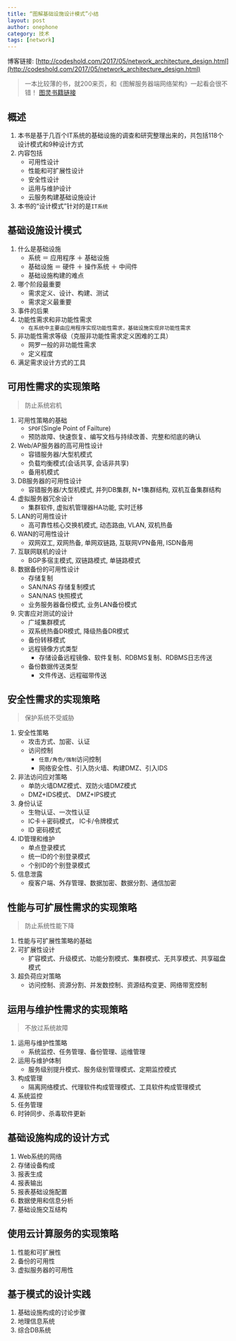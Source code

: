 ```yaml
---
title: “图解基础设施设计模式”小结
layout: post
author: onephone
category: 技术
tags: [network]
---
```

博客链接: [http://codeshold.com/2017/05/network_architecture_design.html](http://codeshold.com/2017/05/network_architecture_design.html)

> 一本比较薄的书，就200来页，和《图解服务器端网络架构》一起看会很不错！
[图灵书籍链接](http://www.ituring.com.cn/book/1504)

## 概述
1. 本书是基于几百个IT系统的基础设施的调查和研究整理出来的，共包括118个设计模式和9种设计方式
2. 内容包括
    - 可用性设计
    - 性能和可扩展性设计
    - 安全性设计
    - 运用与维护设计
    - 云服务构建基础设施设计
3. 本书的“设计模式”针对的是`IT系统`

## 基础设施设计模式
1. 什么是基础设施
    - 系统 ＝ 应用程序 ＋ 基础设施
    - 基础设施 ＝ 硬件 ＋ 操作系统 ＋ 中间件
    - 基础设施构建的难点
2. 哪个阶段最重要
    - 需求定义、设计、构建、测试
    - 需求定义最重要
3. 事件的后果
4. 功能性需求和非功能性需求
    - `在系统中主要由应用程序实现功能性需求，基础设施实现非功能性需求`
5. 非功能性需求等级（克服非功能性需求定义困难的工具）
    - 网罗一般的非功能性需求
    - 定义程度
6. 满足需求设计方式的工具


## 可用性需求的实现策略

> 防止系统宕机

1. 可用性策略的基础
    - `SPOF`(Single Point of Failture)
    - 预防故障、快速恢复、编写文档与持续改善、完整和彻底的确认
2. Web/AP服务器的高可用性设计
    - 容错服务器/大型机模式
    - 负载均衡模式(会话共享, 会话非共享)
    - 备用机模式
3. DB服务器的可用性设计
    - 容错服务器/大型机模式, 并列DB集群, N+1集群结构, 双机互备集群结构
4. 虚拟服务器冗余设计
    - 集群软件, 虚拟机管理器HA功能, 实时迁移
5. LAN的可用性设计
    - 高可靠性核心交换机模式, 动态路由, VLAN, 双机热备
6. WAN的可用性设计
    - 双网双工, 双网热备, 单网双链路, 互联网VPN备用, ISDN备用
7. 互联网联机的设计
    - BGP多宿主模式, 双链路模式, 单链路模式
8. 数据备份的可用性设计
    - 存储复制
    - SAN/NAS 存储复制模式
    - SAN/NAS 快照模式
    - 业务服务器备份模式, 业务LAN备份模式
9. 灾害应对测试的设计
    - 广域集群模式
    - 双系统热备DR模式, 降级热备DR模式
    - 备份转移模式
    - 远程镜像方式类型
        - 存储设备远程镜像、软件复制、RDBMS复制、RDBMS日志传送
    - 备份数据传送类型
        - 文件传送、远程磁带传送


## 安全性需求的实现策略

> 保护系统不受威胁

1. 安全性策略
    - 攻击方式、加密、认证
    - 访问控制
        - `任意/角色/强制`访问控制
        - 网络安全性、引入防火墙、构建DMZ、引入IDS
2. 非法访问应对策略
    - 单防火墙DMZ模式、双防火墙DMZ模式
    - DMZ+IDS模式、 DMZ+IPS模式
3. 身份认证
    - 生物认证、一次性认证
    - IC卡＋密码模式， IC卡/令牌模式
    - ID 密码模式
4. ID管理和维护
    - 单点登录模式
    - 统一ID的个别登录模式
    - 个别ID的个别登录模式
5. 信息泄露
    - 瘦客户端、外存管理、数据加密、数据分割、通信加密

## 性能与可扩展性需求的实现策略

> 防止系统性能下降

1. 性能与可扩展性策略的基础
2. 可扩展性设计
    - 扩容模式、升级模式、功能分割模式、集群模式、无共享模式、共享磁盘模式
3. 超负荷应对策略
    - 访问控制、资源分割、并发数控制、资源结构变更、网络带宽控制

## 运用与维护性需求的实现策略

> 不放过系统故障

1. 运用与维护性策略
    - 系统监控、任务管理、备份管理、运维管理
2. 运用与维护体制
    - 服务级别提升模式、服务级别管理模式、定期监控模式
3. 构成管理
    - 隔离网络模式、代理软件构成管理模式、工具软件构成管理模式
4. 系统监控
5. 任务管理
6. 时钟同步、杀毒软件更新

## 基础设施构成的设计方式
1. Web系统的网络
2. 存储设备构成
3. 报表生成
4. 报表输出
5. 报表基础设施配置
6. 数据使用和信息分析
7. 基础设施交互结构

## 使用云计算服务的实现策略
1. 性能和可扩展性
2. 备份的可用性
3. 虚拟服务器的可用性

## 基于模式的设计实践
1. 基础设施构成的讨论步骤
2. 地理信息系统
3. 综合DB系统

